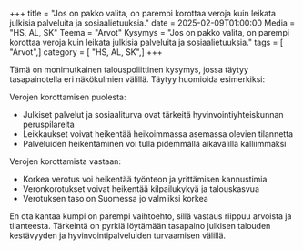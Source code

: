 +++
title = "Jos on pakko valita, on parempi korottaa veroja kuin leikata julkisia palveluita ja sosiaalietuuksia."
date = 2025-02-09T01:00:00
Media = "HS, AL, SK"
Teema = "Arvot"
Kysymys = "Jos on pakko valita, on parempi korottaa veroja kuin leikata julkisia palveluita ja sosiaalietuuksia."
tags = [ "Arvot",]
category = [ "HS, AL, SK",]
+++

Tämä on monimutkainen talouspoliittinen kysymys, jossa täytyy tasapainotella eri näkökulmien välillä. Täytyy huomioida esimerkiksi:

Verojen korottamisen puolesta:
- Julkiset palvelut ja sosiaaliturva ovat tärkeitä hyvinvointiyhteiskunnan peruspilareita
- Leikkaukset voivat heikentää heikoimmassa asemassa olevien tilannetta
- Palveluiden heikentäminen voi tulla pidemmällä aikavälillä kalliimmaksi

Verojen korottamista vastaan:
- Korkea verotus voi heikentää työnteon ja yrittämisen kannustimia
- Veronkorotukset voivat heikentää kilpailukykyä ja talouskasvua
- Verotuksen taso on Suomessa jo valmiiksi korkea

En ota kantaa kumpi on parempi vaihtoehto, sillä vastaus riippuu arvoista ja tilanteesta. Tärkeintä on pyrkiä löytämään tasapaino julkisen talouden kestävyyden ja hyvinvointipalveluiden turvaamisen välillä.
